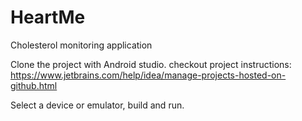 # HeartMe
Cholesterol monitoring application

Clone the project with Android studio. 
checkout project instructions: 
https://www.jetbrains.com/help/idea/manage-projects-hosted-on-github.html

Select a device or emulator, build and run.

